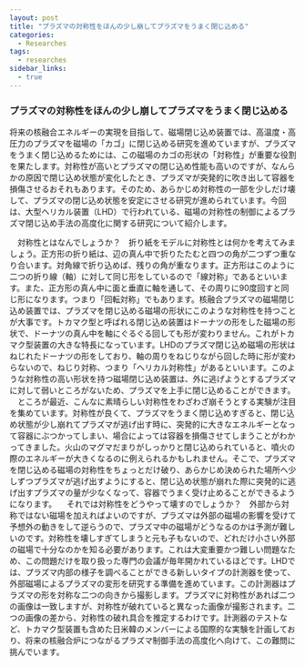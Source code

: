 ```yaml
---
layout: post
title: "プラズマの対称性をほんの少し崩してプラズマをうまく閉じ込める"
categories:
  - Researches
tags:
  - researches
sidebar_links:
  - true
---
```


### プラズマの対称性をほんの少し崩してプラズマをうまく閉じ込める

将来の核融合エネルギーの実現を目指して、磁場閉じ込め装置では、高温度・高圧力のプラズマを磁場の「カゴ」に閉じ込める研究を進めていますが、プラズマをうまく閉じ込めるためには、この磁場のカゴの形状の「対称性」が重要な役割を果たします。対称性が高いとプラズマの閉じ込め性能も高いのですが、なんらかの原因で閉じ込め状態が変化したとき、プラズマが突発的に吹き出して容器を損傷させるおそれもあります。そのため、あらかじめ対称性の一部を少しだけ壊して、プラズマの閉じ込め状態を安定にさせる研究が進められています。今回は、大型ヘリカル装置（LHD）で行われている、磁場の対称性の制御によるプラズマ閉じ込め手法の高度化に関する研究について紹介します。

　対称性とはなんでしょうか？　折り紙をモデルに対称性とは何かを考えてみましょう。正方形の折り紙は、辺の真ん中で折りたたむと四つの角が二つずつ重なり合います。対角線で折り込めば、残りの角が重なります。正方形はこのように二つの折り線（軸）に対して同じ形をしているので「線対称」であるといいます。また、正方形の真ん中に面と垂直に軸を通して、その周りに90度回すと同じ形になります。つまり「回転対称」でもあります。核融合プラズマの磁場閉じ込め装置では、プラズマを閉じ込める磁場の形状にこのような対称性を持つことが大事です。トカマク型と呼ばれる閉じ込め装置はドーナツの形をした磁場の形状で、ドーナツの真ん中を軸にぐるぐる回しても形が変わりません。これがトカマク型装置の大きな特長になっています。LHDのプラズマ閉じ込め磁場の形状はねじれたドーナツの形をしており、軸の周りをねじりながら回した時に形が変わらないので、ねじり対称、つまり「ヘリカル対称性」があるといいます。このような対称性の高い形状を持つ磁場閉じ込め装置は、外に逃げようとするプラズマに対して弱いところがないため、プラズマを上手に閉じ込めることができます。 
　ところが最近、こんなに素晴らしい対称性をわざわざ崩そうとする実験が注目を集めています。対称性が良くて、プラズマをうまく閉じ込めすぎると、閉じ込め状態が少し崩れてプラズマが逃げ出す時に、突発的に大きなエネルギーとなって容器にぶつかってしまい、場合によっては容器を損傷させてしまうことがわかってきました。火山のマグマだまりがしっかりと閉じ込められていると、噴火の際のエネルギーが大きくなるのに例えられるかもしれません。そこで、プラズマを閉じ込める磁場の対称性をちょっとだけ破り、あらかじめ決められた場所へ少しずつプラズマが逃げ出すようにすると、閉じ込め状態が崩れた際に突発的に逃げ出すプラズマの量が少なくなって、容器でうまく受け止めることができるようになります。 
　それでは対称性をどうやって壊すのでしょうか？　外部から対称ではない磁場を加えればよいのですが、プラズマは外部の磁場の影響を受けて予想外の動きをして逆らうので、プラズマ中の磁場がどうなるのかは予測が難しいのです。対称性を壊しすぎてしまうと元も子もないので、どれだけ小さい外部の磁場で十分なのかを知る必要があります。これは大変重要かつ難しい問題なため、この問題だけを取り扱った専門の会議が毎年開かれているほどです。LHDでは、プラズマ内部の様子を調べることができる新しいタイプの計測器を使って、外部磁場によるプラズマの変形を研究する準備を進めています。この計測器はプラズマの形を対称な二つの向きから撮影します。プラズマに対称性があれば二つの画像は一致しますが、対称性が破れていると異なった画像が撮影されます。二つの画像の差から、対称性の破れ具合を推定するわけです。計測器のテストなど、トカマク型装置も含めた日米韓のメンバーによる国際的な実験を計画しており、将来の核融合炉につながるプラズマ制御手法の高度化へ向けて、この難問に挑んでいます。

